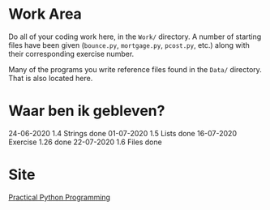 # Work Area

Do all of your coding work here, in the `Work/` directory.  A number of starting
files have been given (`bounce.py`, `mortgage.py`, `pcost.py`, etc.) along with
their corresponding exercise number.

Many of the programs you write reference files found in the `Data/` directory.
That is also located here.

# Waar ben ik gebleven?

24-06-2020 1.4 Strings done 
01-07-2020 1.5 Lists done
16-07-2020 Exercise 1.26 done
22-07-2020 1.6 Files done

# Site

[Practical Python Programming](https://dabeaz-course.github.io/practical-python/Notes/Contents.html)